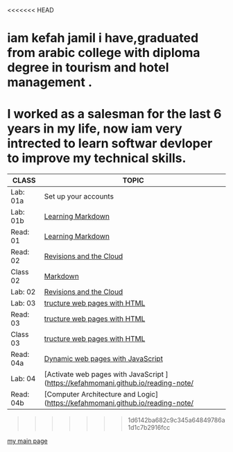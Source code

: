 <<<<<<< HEAD
# iam kefah jamil i have,graduated from arabic college with diploma degree in tourism and hotel management .
I worked as a salesman for the last 6 years in my life, now iam very intrected to learn softwar devloper to improve my technical skills.
=======



CLASS  | TOPIC
------------ | -------------
Lab: 01a | Set up your accounts | 
Lab: 01b | [Learning Markdown ](https://kefahmomani.github.io/reading-note/) 
Read: 01 | [Learning Markdown ](https://kefahmomani.github.io/reading-note/) 
Read: 02 | [Revisions and the Cloud ](https://kefahmomani.github.io/reading-note/read2)
Class 02 | [Markdown  ](https://kefahmomani.github.io/reading-note/)
Lab: 02 | [Revisions and the Cloud  ](https://kefahmomani.github.io/reading-note/)
Lab: 03 | [tructure web pages with HTML ](https://new-project.kefahjordan.repl.co/) 
Read: 03  | [tructure web pages with HTML ](https://kefahmomani.github.io/reading-note/readme-class03) 
Class 03  | [tructure web pages with HTML ](https://kefahmomani.github.io/reading-note/)
Read: 04a  | [Dynamic web pages with JavaScript ](https://kefahmomani.github.io/reading-note/read04)
Lab: 04   | [Activate web pages with JavaScript ](https://kefahmomani.github.io/reading-note/
Read: 04b  | [Computer Architecture and Logic](https://kefahmomani.github.io/reading-note/








>>>>>>> 1d6142ba682c9c345a64849786a1d1c7b2916fcc


[my main page ](https://kefahmomani.github.io/reading-note/) 




